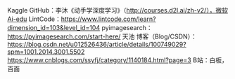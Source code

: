 Kaggle
GitHub：李沐《动手学深度学习》（http://courses.d2l.ai/zh-v2/），微软Ai-edu
LintCode：https://www.lintcode.com/learn?dimension_id=103&level_id=104
pyimagesearch：https://pyimagesearch.com/start-here/
天池
博客（Blog/CSDN）：https://blog.csdn.net/u012526436/article/details/100749029?spm=1001.2014.3001.5502
			https://www.cnblogs.com/ssyfj/category/1140184.html?page=3
B站：白板，百面


